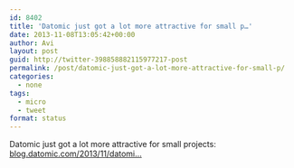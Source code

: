 ```yaml
---
id: 8402
title: 'Datomic just got a lot more attractive for small p…'
date: 2013-11-08T13:05:42+00:00
author: Avi
layout: post
guid: http://twitter-398858882115977217-post
permalink: /post/datomic-just-got-a-lot-more-attractive-for-small-p/
categories:
  - none
tags:
  - micro
  - tweet
format: status
---
```

Datomic just got a lot more attractive for small projects: [blog.datomic.com/2013/11/datomi…](http://blog.datomic.com/2013/11/datomic-pro-starter-edition.html)